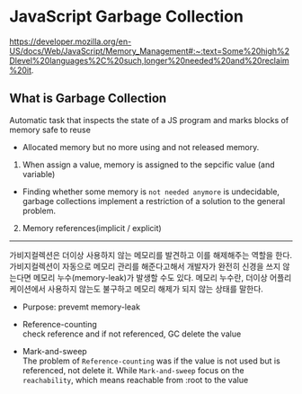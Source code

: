 # JavaScript Garbage Collection
https://developer.mozilla.org/en-US/docs/Web/JavaScript/Memory_Management#:~:text=Some%20high%2Dlevel%20languages%2C%20such,longer%20needed%20and%20reclaim%20it.

## What is Garbage Collection
Automatic task that inspects the state of a JS program and marks blocks of memory safe to reuse
* Allocated memory but no more using and not released memory.

1. When assign a value, memory is assigned to the sepcific value (and variable)

* Finding whether some memory is `not needed anymore` is undecidable, garbage collections implement a restriction of a solution to the general problem.
2. Memory references(implicit / explicit)
---
가비지컬렉션은 더이상 사용하지 않는 메모리를 발견하고 이를 해제해주는 역할을 한다. 가비지컬렉션이 자동으로 메모리 관리를 해준다고해서 개발자가 완전히 신경을 쓰지 않는다면 메모리 누수(memory-leak)가 발생할 수도 있다. 메모리 누수란, 더이상 어플리케이션에서 사용하지 않는도 불구하고 메모리 해제가 되지 않는 상태를 말한다.

* Purpose: prevemt memory-leak

* Reference-counting<br />
check reference and if not referenced, GC delete the value
* Mark-and-sweep<br />
The problem of `Reference-counting` was if the value is not used but is referenced, not delete it. While `Mark-and-sweep` focus on the `reachability`, which means reachable from :root to the value